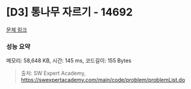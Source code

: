 # [D3] 통나무 자르기 - 14692 

[문제 링크](https://swexpertacademy.com/main/code/problem/problemDetail.do?contestProbId=AYJW0g-qlO8DFASv) 

### 성능 요약

메모리: 58,648 KB, 시간: 145 ms, 코드길이: 155 Bytes



> 출처: SW Expert Academy, https://swexpertacademy.com/main/code/problem/problemList.do